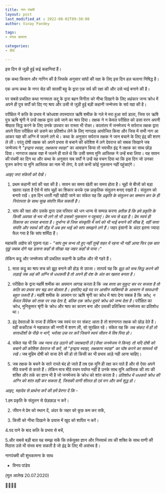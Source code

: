 ```yaml
---
title: नाग पंचमी
layout: post
last_modified_at : 2022-08-02T09:38:00
author: Vinay Pandey

tags:
- मंगल कामना

categories:
- दीर्घ

---
```


इस दिन से जुड़ी हुई कई कहानियां हैं। 

एक कथा किसान और नागिन की है जिसके अनुसार सांपों की रक्षा के लिए इस दिन हल चलाना निषिद्ध है। 

एक अन्य कथा के नगर सेठ की सातवीं बहु के द्वारा एक सर्प की रक्षा की और उसे भाई बनाने की है। 

पर सबसे प्रचलित कथा नागमाता कद्दू के द्वारा बहन विनीता को नीचा दिखाने के लिए अहंकार जन्य क्रोध में अपने ही पुत्र सर्पों को दिए गए श्राप और उसी से जुड़ी हुई बड़ी कहानी जन्मेजय के सर्प यज्ञ की है। 

परीक्षित नें कलि के प्रभाव में क्रोधवश तपस्यारत ऋषि शमीक के गले मे मरा हुआ सर्प डाला, जिस पर ऋषि पुत्र ऋषि श्रृंगी ने उन्हें तक्षक द्वारा डसे जाने का  श्राप दिया। तक्षक ने न केवल परीक्षित को डसा वरन अपनी श्रेष्ठता सिद्ध करने के लिए उनके उपचार का रास्ता भी रोका। कालांतर में जनमेजय ने  सर्पराज तक्षक द्वारा अपने पिता परीक्षित को डसने का प्रतिशोध लेने के लिए नागदाह आयोजित किया और जिस में सभी नाग आ आकर यज्ञ की अग्नि में जलने लगे थे। कथा के अनुसार सर्पराज तक्षक ने जान बचाने के लिए इंद्र की शरण ले ली। परंतु दोषी तक्षक को अपने प्रभाव से बचाने की कोशिश में लगे देवराज को सबक सिखाने जब जन्मेजय  ने _"इन्द्राय स्वाहा, तक्षकाय स्वाहा"_ का आवाहन किया तो भयभीत इंद्र ने तक्षक का साथ छोड़ दिया। नागराज तक्षक यज्ञ में जलने ही वाले थे कि उसी समय मुनि आस्तिक ने उन्हें बचा लिया। यह सावन की पंचमी का दिन था और कथा के अनुसार सब सर्पों ने उन्हें यह वचन दिया था कि इस दिन जो उनका पूजन करेगा या मुनि आस्तिक का नाम भी लेगा, वे उसे कभी कोई नुकसान नहीं पहुंचाएंगे।

*आइए जरा संकेतों को देखें।*

1. प्रथम कहानी सर्प की रक्षा की है। सावन का समय खेती का समय होता है। चूहों से बीजों को बड़ा खतरा रहता है ऐसे में सांप चूहों का शिकार करके एक प्राकृतिक संतुलन बनाए रखते हैं। संतुलन को बनाये रखें। इस दिन धरती नही खोदी जाने का संकेत यह कि *प्रकृति के संतुलन का सम्मान कर के ही निरंतरता के साथ सुख संपत्ति मिल सकती है।*

2. सांप की रक्षा और उसके द्वारा उस परिवार को धन धान्य से सम्पन्न करना *प्रतीक है कि हमे प्रकृति के किसी अवयव से भय भी लगे तो भी उसको नुकसान न पहुचाएं। प्रेम भय से बड़ा है। प्रेम स्वयं ही विकास का रास्ता बनाता है। दुर्भाग्य से जिस संस्कृति में सर्प को भी भाई बनाने की सीख है, वहीं सत्ता संपति और स्वार्थ की दौड़ में अब हम भाई को सांप समझने लगे हैं।* जहर इंसानों के अंदर इतना ज्यादा फैल गया है कि सांप शर्मिंदा हैं।

महाकवि अज्ञेय को पूछना पड़ा -
_"सांप_
_तुम सभ्य तो हुए नहीं_
_तुम्हें शहर में रहना भी नहीं आया_
_फिर एक बात पूछूं_
_जबाब दोगे_
_यह डसना कहाँ से सीखा_
_यह जहर कहाँ से पाया।"_

लेकिन कद्रू और जनमेजय की प्रचलित कहानी के प्रतीक और भी गहरे हैं। 

1. माता कद्रू का श्राप सच को झूठ बनाने की होड़ से उपजा।  तात्पर्य यह कि *झूठ को सच सिद्ध करने की लड़ाई जब अहं की अग्नि से धधकती है तो अपने ही वंश के अंत का खतरा बनता है।*

2. परीक्षित के द्वारा महर्षि शमीक का अपमान आगाह करता है कि *जब सत्ता का मुकुट सर पर सजता है तो कलि का प्रभाव सर चढ़ कर बोलता है। इसलिए बड़े पद पर आसीन व्यक्तियों के आचरण में सावधानी बहुत जरूरी है।*  महर्षि शमीक के अपमान पर ऋषि श्रृंगी का क्रोध में श्राप देना सबक है कि *क्रोध, न केवल विवेक को ताक पर रख देता है, बल्कि एक क्रोध दूसरे क्रोध को जन्म देता है।* परीक्षित का क्रोध, मुनिकुमार श्रृंगी के क्रोध और श्राप का कारण बना और उसकी प्रतिक्रिया जनमेजय का प्रतिशोध था। 

3. इंद्र देवताओं के राजा हैं लेकिन जब स्वयं पर पर संकट आता है तो शरणागत तक्षक को छोड़ देते हैं। वहीं कर्कोटक ने महाकाल की नगरी में शरण ली, सो सुरक्षित रहे। संकेत यह कि *जब संकट में हों तो सत्ताधीशों के पीछे न भागें, भरोसा उस पर करें जिसने स्वयं जीवन मे विष पिया हो।*  

4. संकेत यह भी कि *जब न्याय दंड उठाने की जवाबदारी लें (जैसा जनमेजय ने किया) तो यदि दोषी को बचाने की कोशिश देवराज भी करें, तो "इन्द्राय स्वाहा, तक्षकाय स्वाहा" का घोष करने का सामर्थ्य भी रखें।* जब मुहिम दोषी को सजा देने की हो तो किसी का भी प्रभाव आड़े नही आना चाहिए। 

5. जब तक्षक के बचने के सारे रास्ते बंद हो जाते हैं तब एक मुनि ही रक्षा कर पाते हैं और वो ऐसा अपने मीठे वचनों से करते हैं। लेकिन मात्र मीठे वचन  पर्याप्त नहीं है उनके साथ मुनि आस्तिक की तप की शक्ति और तर्क का ज्ञान भी है जो जनमेजय के क्रोध को शांत करता है। *प्रतिशोध में धधकते क्रोध की अग्नि को शांत वही कर सकता है, जिसकी वाणी शीतल हो एवं मन और कर्म शुद्ध हो।*

 *आइए, महादेव से प्रार्थना करें की हमें प्रेरणा दें कि*  -

1.हम प्रकृति के संतुलन से छेड़छाड़ न करें।

2. जीवन मे प्रेम को स्थान दें, अंदर के जहर को कुछ कम कर सकें,

3. किसी को नीचा दिखाने के प्रयास में खुद को शापित न करें।

4.पद पाने के बाद कलि के प्रभाव से बचें,

5.और सबसे बड़ी बात यह समझ सकें कि तर्कयुक्त ज्ञान और निस्वार्थ तप की शक्ति के साथ वाणी की मिठास उसे भी संभव बना सकती है जो इंद्र के लिए भी असंभव है।

नागपंचमी की शुभकामना के साथ 

- विनय पांडेय

(मूल आलेख 20.07.2020)

🙏🌷🌷🙏
